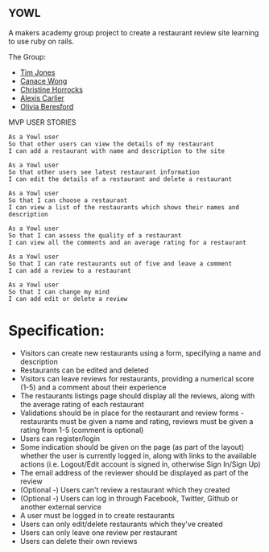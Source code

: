 ## YOWL

A makers academy group project to create a restaurant review site learning to use ruby on rails.

The Group:
- [Tim Jones](https://github.com/timjones10)
- [Canace Wong](https://github.com/CWongdabest)
- [Christine Horrocks](https://github.com/Christine-horrocks)
- [Alexis Carlier](https://github.com/alexiscarlier)
- [Olivia Beresford](https://github.com/oliviaberesford)

MVP USER STORIES

```
As a Yowl user
So that other users can view the details of my restaurant
I can add a restaurant with name and description to the site
```

```
As a Yowl user
So that other users see latest restaurant information
I can edit the details of a restaurant and delete a restaurant
```

```
As a Yowl user
So that I can choose a restaurant
I can view a list of the restaurants which shows their names and description
```

```
As a Yowl user
So that I can assess the quality of a restaurant
I can view all the comments and an average rating for a restaurant
```

```
As a Yowl user
So that I can rate restaurants out of five and leave a comment
I can add a review to a restaurant
```
```
As a Yowl user
So that I can change my mind
I can add edit or delete a review
```

# Specification:

- Visitors can create new restaurants using a form, specifying a name and description
- Restaurants can be edited and deleted
- Visitors can leave reviews for restaurants, providing a numerical score (1-5) and a comment about their experience
- The restaurants listings page should display all the reviews, along with the average rating of each restaurant
- Validations should be in place for the restaurant and review forms - restaurants must be given a name and rating, reviews must be given a rating from 1-5 (comment is optional)
- Users can register/login
- Some indication should be given on the page (as part of the layout) whether the user is currently logged in, along with links to the available actions (i.e. Logout/Edit account is signed in, otherwise Sign In/Sign Up)
- The email address of the reviewer should be displayed as part of the review
- (Optional -) Users can't review a restaurant which they created
- (Optional -) Users can log in through Facebook, Twitter, Github or another external service
- A user must be logged in to create restaurants
- Users can only edit/delete restaurants which they've created
- Users can only leave one review per restaurant
- Users can delete their own reviews

